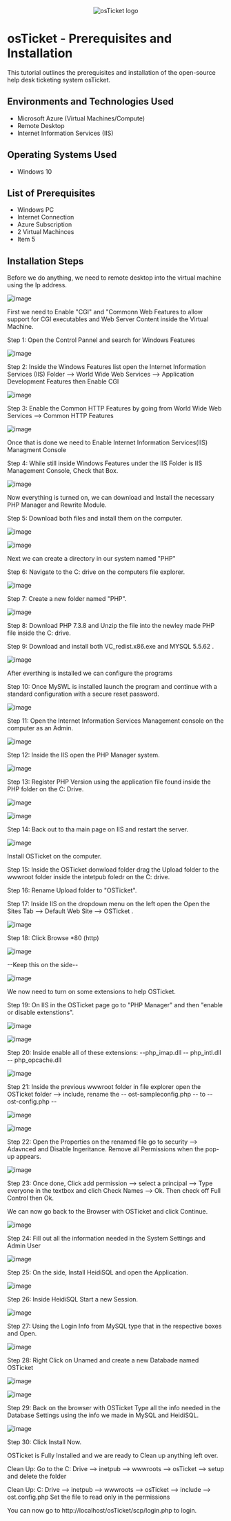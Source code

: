 <p align="center">
<img src="https://i.imgur.com/Clzj7Xs.png" alt="osTicket logo"/>
</p>

<h1>osTicket - Prerequisites and Installation</h1>
This tutorial outlines the prerequisites and installation of the open-source help desk ticketing system osTicket.<br />


<h2>Environments and Technologies Used</h2>

- Microsoft Azure (Virtual Machines/Compute)
- Remote Desktop
- Internet Information Services (IIS)

<h2>Operating Systems Used </h2>

- Windows 10</b>

<h2>List of Prerequisites</h2>

- Windows PC
- Internet Connection
- Azure Subscription
- 2 Virtual Machinces
- Item 5

<h2>Installation Steps</h2>

<p>
</p>
<p>

Before we do anything, we need to remote desktop into the virtual machine using the Ip address.

![image](https://github.com/Adam-Quevedo/osticket-prereqs/assets/151606017/c3b95c4e-f822-49ce-bdde-e8914d891ea8)


First we need to Enable "CGI" and "Commonn Web Features to allow support for CGI executables and Web Server Content inside the Virtual Machine.
  
  Step 1: Open the Control Pannel and search for Windows Features

![image](https://github.com/Adam-Quevedo/osticket-prereqs/assets/151606017/875444b1-2242-41bb-a438-90e5ed68b0e2)

Step 2: Inside the  Windows Features list open the Internet Information Services (IIS) Folder --> World Wide Web Services  --> Application Development Features then Enable CGI

![image](https://github.com/Adam-Quevedo/osticket-prereqs/assets/151606017/6592c481-c998-47fc-9a4b-d936da143ee3)

Step 3: Enable the Common HTTP Features by going from World Wide Web Services --> Common HTTP Features

![image](https://github.com/Adam-Quevedo/osticket-prereqs/assets/151606017/fc3c7c06-ab47-4f80-8fca-0c818d5a32b4)

Once that is done we need to Enable Internet Information Services(IIS) Managment Console

Step 4: While still inside Windows Features under the IIS Folder is IIS Management Console, Check that Box. 

![image](https://github.com/Adam-Quevedo/osticket-prereqs/assets/151606017/519f2d05-6799-4d95-8cde-3ac2ee0c861b)

Now everything is turned on, we can download and Install the necessary PHP Manager and Rewrite Module.

Step 5: Download both files and install them on the computer.

![image](https://github.com/Adam-Quevedo/osticket-prereqs/assets/151606017/de30c91a-9d7f-415b-9742-3c8b3510cac6)

![image](https://github.com/Adam-Quevedo/osticket-prereqs/assets/151606017/9a8dbfbe-1377-4150-972c-6afa27279d9b)

Next we can create a directory in our system named "PHP"

Step 6: Navigate to the C: drive on the computers file explorer.

![image](https://github.com/Adam-Quevedo/osticket-prereqs/assets/151606017/2cda8151-d707-4834-86d1-684d8d4e0737)

Step 7: Create a new folder named "PHP".

![image](https://github.com/Adam-Quevedo/osticket-prereqs/assets/151606017/f801bd0c-9beb-4d51-9d5f-e313fe14afdc)

Step 8: Download PHP 7.3.8 and Unzip the file into the newley made PHP file inside the C: drive.

Step 9: Download and install both VC_redist.x86.exe and MYSQL 5.5.62 .

![image](https://github.com/Adam-Quevedo/osticket-prereqs/assets/151606017/dca8c9a5-0e9c-4ac9-bebd-9529c963f204)


After everthing is installed we can configure the programs

Step 10: Once MySWL is installed launch the program and continue with a standard configuration with a secure reset password.

![image](https://github.com/Adam-Quevedo/osticket-prereqs/assets/151606017/52b55e0c-1cd3-46a9-b1bd-c7d6a985a93b)

Step 11: Open the Internet Information Services Management console on the computer as an Admin.

![image](https://github.com/Adam-Quevedo/osticket-prereqs/assets/151606017/b65d5a62-8d28-43f1-a90f-81be20a335d0)

Step 12: Inside the IIS open the PHP Manager system.

![image](https://github.com/Adam-Quevedo/osticket-prereqs/assets/151606017/63efb7b9-b6e9-4c74-b533-2a27c03c3f5a)

Step 13: Register PHP Version using the application file found inside the PHP folder on the C: Drive.

![image](https://github.com/Adam-Quevedo/osticket-prereqs/assets/151606017/87f918df-67f6-485b-a5fd-58c44632b5eb)

![image](https://github.com/Adam-Quevedo/osticket-prereqs/assets/151606017/215be707-707f-45a9-b318-4ed381e4bff0)

Step 14: Back out to tha main page on IIS and restart the server.

![image](https://github.com/Adam-Quevedo/osticket-prereqs/assets/151606017/a14118c8-11e7-49d0-8335-99f5d000d345)

Install OSTicket on the computer.

Step 15: Inside the OSTicket donwload folder drag the Upload folder to the wwwroot folder inside the intetpub foledr on the C: drive.

Step 16: Rename Upload folder to "OSTicket".

Step 17: Inside IIS on the dropdown menu on the left open the Open the Sites Tab  --> Default Web Site --> OSTicket .

![image](https://github.com/Adam-Quevedo/osticket-prereqs/assets/151606017/669c20af-08cf-4413-b5c8-d7c62284dea8)

Step 18: Click Browse *80 (http)

![image](https://github.com/Adam-Quevedo/osticket-prereqs/assets/151606017/bf2b33e3-48f4-4df7-8192-294239168e4a)

--Keep this on the side--

![image](https://github.com/Adam-Quevedo/osticket-prereqs/assets/151606017/3b38fca0-d5ce-44f9-94be-81bef0181018)



We now need to turn on some extensions to help OSTicket.

Step 19: On IIS in the OSTicket page go to "PHP Manager" and then "enable or disable extenstions".

![image](https://github.com/Adam-Quevedo/osticket-prereqs/assets/151606017/91a628f4-2382-418f-831a-87d197e6ce51)

![image](https://github.com/Adam-Quevedo/osticket-prereqs/assets/151606017/8015384d-5a83-4af2-a47a-28f3c9a223a1)

Step 20: Inside enable all of these extensions: --php_imap.dll --  php_intl.dll -- php_opcache.dll

![image](https://github.com/Adam-Quevedo/osticket-prereqs/assets/151606017/304facc8-867f-4191-a8e1-6524b3a199c9)


Step 21: Inside the previous wwwroot folder in file explorer open the OSTicket folder --> include, rename the -- ost-sampleconfig.php -- to -- ost-config.php --

![image](https://github.com/Adam-Quevedo/osticket-prereqs/assets/151606017/c06987ef-af7d-48dd-a95a-88f5432b0975)

![image](https://github.com/Adam-Quevedo/osticket-prereqs/assets/151606017/65772fea-35c1-488c-aa81-a988c959537b)

Step 22: Open the Properties on the renamed file go to security --> Adavnced and Disable Ingeritance. Remove all Permissions when the pop-up appears.

![image](https://github.com/Adam-Quevedo/osticket-prereqs/assets/151606017/b711d7c7-c654-40be-a511-5edb6ea0dab1)

Step 23: Once done, Click add permission --> select a principal --> Type everyone in the textbox and clich Check Names --> Ok. Then check off Full Control then Ok.

We can now go back to the Browser with OSTicket and click Continue.

![image](https://github.com/Adam-Quevedo/osticket-prereqs/assets/151606017/0bc953f1-52ad-401e-ab9a-218a430fbe7a)

Step 24: Fill out all the information needed in the System Settings and Admin User

![image](https://github.com/Adam-Quevedo/osticket-prereqs/assets/151606017/1a048544-bce0-40ef-8444-0380d7f5fe25)

Step 25: On the side, Install HeidiSQL and open the Application.

![image](https://github.com/Adam-Quevedo/osticket-prereqs/assets/151606017/e8908349-7a0e-46e9-a3c7-43d02d554a4f)

Step 26: Inside HeidiSQL Start a new Session.

![image](https://github.com/Adam-Quevedo/osticket-prereqs/assets/151606017/fe975b30-049e-4d04-89d1-380c03ed84a6)

Step 27: Using the Login Info from MySQL type that in the respective boxes and Open.

![image](https://github.com/Adam-Quevedo/osticket-prereqs/assets/151606017/f576f710-cff6-405a-bdb4-f158237043cb)

Step 28: Right Click on Unamed and create a new Databade named OSTicket

![image](https://github.com/Adam-Quevedo/osticket-prereqs/assets/151606017/3c31f9d8-d7a7-493e-90d5-0061556c7fb0)

![image](https://github.com/Adam-Quevedo/osticket-prereqs/assets/151606017/f8fb87dd-ba97-498c-b818-955d1c1384a5)

Step 29: Back on the browser with OSTicket Type all the info needed in the Database Settings using the info we made in MySQL and HeidiSQL.

![image](https://github.com/Adam-Quevedo/osticket-prereqs/assets/151606017/11ffedf1-6297-4345-90c9-4c58583dd199)

Step 30: Click Install Now.

OSTicket is Fully Installed and we are ready to Clean up anything left over.

Clean Up: Go to the C: Drive --> inetpub --> wwwroots --> osTicket  --> setup and delete the folder

Clean Up: C: Drive --> inetpub --> wwwroots --> osTicket --> include --> ost.config.php Set the file to read only in the permissions

You can now go to http://localhost/osTicket/scp/login.php to login.



  
</p>
<br />

